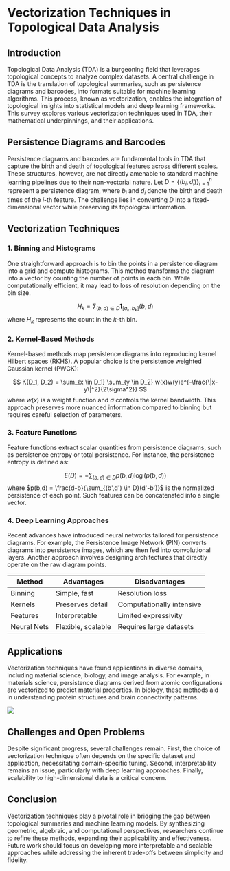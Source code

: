 # Vectorization Techniques in Topological Data Analysis

## Introduction
Topological Data Analysis (TDA) is a burgeoning field that leverages topological concepts to analyze complex datasets. A central challenge in TDA is the translation of topological summaries, such as persistence diagrams and barcodes, into formats suitable for machine learning algorithms. This process, known as vectorization, enables the integration of topological insights into statistical models and deep learning frameworks. This survey explores various vectorization techniques used in TDA, their mathematical underpinnings, and their applications.

## Persistence Diagrams and Barcodes
Persistence diagrams and barcodes are fundamental tools in TDA that capture the birth and death of topological features across different scales. These structures, however, are not directly amenable to standard machine learning pipelines due to their non-vectorial nature. Let $D = \{(b_i, d_i)\}_{i=1}^n$ represent a persistence diagram, where $b_i$ and $d_i$ denote the birth and death times of the $i$-th feature. The challenge lies in converting $D$ into a fixed-dimensional vector while preserving its topological information.

## Vectorization Techniques
### 1. Binning and Histograms
One straightforward approach is to bin the points in a persistence diagram into a grid and compute histograms. This method transforms the diagram into a vector by counting the number of points in each bin. While computationally efficient, it may lead to loss of resolution depending on the bin size.

$$
H_k = \sum_{(b,d) \in D} \mathbf{1}_{[a_k, b_k]}(b,d)
$$
where $H_k$ represents the count in the $k$-th bin.

### 2. Kernel-Based Methods
Kernel-based methods map persistence diagrams into reproducing kernel Hilbert spaces (RKHS). A popular choice is the persistence weighted Gaussian kernel (PWGK):

$$
K(D_1, D_2) = \sum_{x \in D_1} \sum_{y \in D_2} w(x)w(y)e^{-\frac{\|x-y\|^2}{2\sigma^2}}
$$
where $w(x)$ is a weight function and $\sigma$ controls the kernel bandwidth. This approach preserves more nuanced information compared to binning but requires careful selection of parameters.

### 3. Feature Functions
Feature functions extract scalar quantities from persistence diagrams, such as persistence entropy or total persistence. For instance, the persistence entropy is defined as:

$$
E(D) = -\sum_{(b,d) \in D} p(b,d) \log(p(b,d))
$$
where $p(b,d) = \frac{d-b}{\sum_{(b',d') \in D}(d'-b')}$ is the normalized persistence of each point. Such features can be concatenated into a single vector.

### 4. Deep Learning Approaches
Recent advances have introduced neural networks tailored for persistence diagrams. For example, the Persistence Image Network (PIN) converts diagrams into persistence images, which are then fed into convolutional layers. Another approach involves designing architectures that directly operate on the raw diagram points.

| Method | Advantages | Disadvantages |
|--------|------------|---------------|
| Binning | Simple, fast | Resolution loss |
| Kernels | Preserves detail | Computationally intensive |
| Features | Interpretable | Limited expressivity |
| Neural Nets | Flexible, scalable | Requires large datasets |

## Applications
Vectorization techniques have found applications in diverse domains, including material science, biology, and image analysis. For example, in materials science, persistence diagrams derived from atomic configurations are vectorized to predict material properties. In biology, these methods aid in understanding protein structures and brain connectivity patterns.

![](placeholder_for_persistence_diagram_vectorization.png)

## Challenges and Open Problems
Despite significant progress, several challenges remain. First, the choice of vectorization technique often depends on the specific dataset and application, necessitating domain-specific tuning. Second, interpretability remains an issue, particularly with deep learning approaches. Finally, scalability to high-dimensional data is a critical concern.

## Conclusion
Vectorization techniques play a pivotal role in bridging the gap between topological summaries and machine learning models. By synthesizing geometric, algebraic, and computational perspectives, researchers continue to refine these methods, expanding their applicability and effectiveness. Future work should focus on developing more interpretable and scalable approaches while addressing the inherent trade-offs between simplicity and fidelity.
